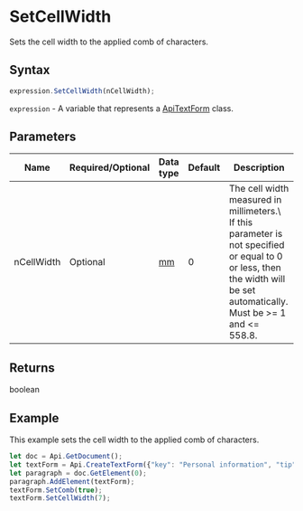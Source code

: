 # SetCellWidth

Sets the cell width to the applied comb of characters.

## Syntax

```javascript
expression.SetCellWidth(nCellWidth);
```

`expression` - A variable that represents a [ApiTextForm](../ApiTextForm.md) class.

## Parameters

| **Name** | **Required/Optional** | **Data type** | **Default** | **Description** |
| ------------- | ------------- | ------------- | ------------- | ------------- |
| nCellWidth | Optional | [mm](../../Enumeration/mm.md) | 0 | The cell width measured in millimeters.\ If this parameter is not specified or equal to 0 or less, then the width will be set automatically. Must be &gt;= 1 and &lt;= 558.8. |

## Returns

boolean

## Example

This example sets the cell width to the applied comb of characters.

```javascript editor-
let doc = Api.GetDocument();
let textForm = Api.CreateTextForm({"key": "Personal information", "tip": "Enter your first name", "required": true, "placeholder": "First name", "maxCharacters": 10, "multiLine": false, "autoFit": false});
let paragraph = doc.GetElement(0);
paragraph.AddElement(textForm);
textForm.SetComb(true);
textForm.SetCellWidth(7);
```
